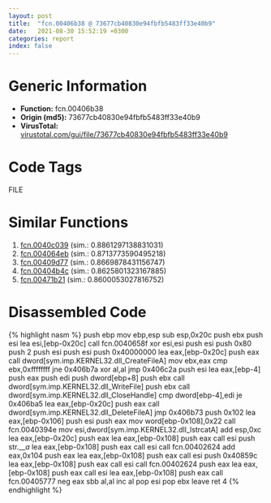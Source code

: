 ```yaml
---
layout: post
title:  "fcn.00406b38 @ 73677cb40830e94fbfb5483ff33e40b9"
date:   2021-08-30 15:52:19 +0300
categories: report
index: false
---
```


# Generic Information
- **Function:** fcn.00406b38
- **Origin (md5):** 73677cb40830e94fbfb5483ff33e40b9
- **VirusTotal:** [virustotal.com/gui/file/73677cb40830e94fbfb5483ff33e40b9][virustotal_ref]

# Code Tags
<span class="tag" id="FILE">FILE</span>


# Similar Functions

1. [fcn.0040c039][similar_1_ref] (sim.: 0.8861297138831031)
2. [fcn.004064eb][similar_2_ref] (sim.: 0.8713773590495218)
3. [fcn.00409d77][similar_3_ref] (sim.: 0.8669878431156747)
4. [fcn.00404b4c][similar_4_ref] (sim.: 0.8625801323167885)
5. [fcn.00471b21][similar_5_ref] (sim.: 0.8600053027816752)


# Disassembled Code

{% highlight nasm %}
push ebp
mov ebp,esp
sub esp,0x20c
push ebx
push esi
lea esi,[ebp-0x20c]
call fcn.0040658f
xor esi,esi
push esi
push 0x80
push 2
push esi
push esi
push 0x40000000
lea eax,[ebp-0x20c]
push eax
call dword[sym.imp.KERNEL32.dll_CreateFileA]
mov ebx,eax
cmp ebx,0xffffffff
jne 0x406b7a
xor al,al
jmp 0x406c2a
push esi
lea eax,[ebp-4]
push eax
push edi
push dword[ebp+8]
push ebx
call dword[sym.imp.KERNEL32.dll_WriteFile]
push ebx
call dword[sym.imp.KERNEL32.dll_CloseHandle]
cmp dword[ebp-4],edi
je 0x406ba5
lea eax,[ebp-0x20c]
push eax
call dword[sym.imp.KERNEL32.dll_DeleteFileA]
jmp 0x406b73
push 0x102
lea eax,[ebp-0x106]
push esi
push eax
mov word[ebp-0x108],0x22
call fcn.0040394e
mov esi,dword[sym.imp.KERNEL32.dll_lstrcatA]
add esp,0xc
lea eax,[ebp-0x20c]
push eax
lea eax,[ebp-0x108]
push eax
call esi
push str.___a_
lea eax,[ebp-0x108]
push eax
call esi
call fcn.00402624
add eax,0x104
push eax
lea eax,[ebp-0x108]
push eax
call esi
push 0x40859c
lea eax,[ebp-0x108]
push eax
call esi
call fcn.00402624
push eax
lea eax,[ebp-0x108]
push eax
call esi
lea eax,[ebp-0x108]
push eax
call fcn.00405777
neg eax
sbb al,al
inc al
pop esi
pop ebx
leave
ret 4
{% endhighlight %}


[similar_1_ref]: /report/fcn.0040c039@4c2db4ba96e80258daff665d7d7a016a
[similar_2_ref]: /report/fcn.004064eb@73677cb40830e94fbfb5483ff33e40b9
[similar_3_ref]: /report/fcn.00409d77@4bd33f73402d0d03c0318f793884eb34
[similar_4_ref]: /report/fcn.00404b4c@73677cb40830e94fbfb5483ff33e40b9
[similar_5_ref]: /report/fcn.00471b21@d96761eb00d2d97e2b6f5ffffed0b46a
[virustotal_ref]: https://www.virustotal.com/gui/file/73677cb40830e94fbfb5483ff33e40b9